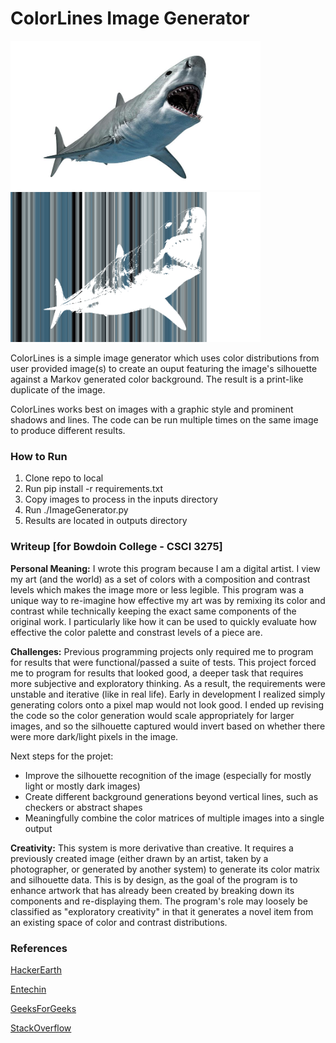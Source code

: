 # ColorLines Image Generator

<div style="display: inline-block">
  <img src="examples/1_example_input.jpg" alt="drawing" width="400"/>
  <img src="examples/1_example_output_2.jpg" alt="drawing" width="400"/>
</div>


ColorLines is a simple image generator which uses color distributions from user provided image(s) to create an ouput featuring the image's silhouette against a Markov generated color background. The result is a print-like duplicate of the image.

ColorLines works best on images with a graphic style and prominent shadows and lines. The code can be run multiple times on the same image to produce different results. 
   
### How to Run
  1. Clone repo to local
  1. Run pip install -r requirements.txt
  1. Copy images to process in the inputs directory
  2. Run ./ImageGenerator.py
  3. Results are located in outputs directory

### Writeup [for Bowdoin College - CSCI 3275]

**Personal Meaning:** I wrote this program because I am a digital artist. I view my art (and the world) as a set of colors with a composition and contrast levels which makes the image more or less legible. This program was a unique way to re-imagine how effective my art was by remixing its color and contrast while technically keeping the exact same components of the original work. I particularly like how it can be used to quickly evaluate how effective the color palette and constrast levels of a piece are.   

**Challenges:** Previous programming projects only required me to program for results that were functional/passed a suite of tests. This project forced me to program for results that looked good, a deeper task that requires more subjective and exploratory thinking. As a result, the requirements were unstable and iterative (like in real life). Early in development I realized simply generating colors onto a pixel map would not look good. I ended up revising the code so the color generation would scale appropriately for larger images, and so the silhouette captured would invert based on whether there were more dark/light pixels in the image. 


Next steps for the projet:
- Improve the silhouette recognition of the image (especially for mostly light or mostly dark images)
- Create different background generations beyond vertical lines, such as checkers or abstract shapes
- Meaningfully combine the color matrices of multiple images into a single output
        
**Creativity:** This system is more derivative than creative. It requires a previously created image (either drawn by an artist, taken by a photographer, or generated by another system) to generate its color matrix and silhouette data. This is by design, as the goal of the program is to enhance artwork that has already been created by breaking down its components and re-displaying them. The program's role may loosely be classified as "exploratory creativity" in that it generates a novel item from an existing space of color and contrast distributions.  
    

### References

[HackerEarth](https://www.hackerearth.com/practice/notes/extracting-pixel-values-of-an-image-in-python/)

[Entechin](https://www.entechin.com/how-to-convert-an-image-to-black-and-white-in-python/)

[GeeksForGeeks](https://www.geeksforgeeks.org/how-to-manipulate-the-pixel-values-of-an-image-using-python/)

[StackOverflow](https://stackoverflow.com/questions/236692/how-do-i-convert-any-image-to-a-4-color-paletted-image-using-the-python-imaging-l)
